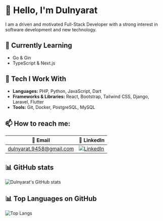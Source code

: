 # 👋 Hello, I'm Dulnyarat

I am a driven and motivated Full-Stack Developer with a strong interest in software development and new technology.


## 🌱 Currently Learning

- Go & Gin
- TypeScript & Next.js


## 🧰 Tech I Work With

- **Languages:** PHP, Python, JavaScript, Dart
- **Frameworks & Libraries:** React, Bootstrap, Tailwind CSS, Django, Laravel, Flutter
- **Tools:** Git, Docker, PostgreSQL, MySQL


## 📫 How to reach me: 

| 📧 Email                        | 🔗 LinkedIn                                                                 |
|--------------------------------|------------------------------------------------------------------------------|
| dulnyarat.9458@gmail.com       | [![LinkedIn](https://img.shields.io/badge/-LinkedIn-0077B5?style=flat&logo=linkedin&logoColor=white)](https://www.linkedin.com/in/dulnyarat-banphatathi) |

## 📊 GitHub stats
![Dulnyarat's GitHub stats](https://github-readme-stats.vercel.app/api?username=Dulnyarat9458&show_icons=true&hide_border=true&include_all_commits=true&theme=tokyonight&card_width=500)
## 📊 Top Languages on GitHub
![Top Langs](https://github-readme-stats.vercel.app/api/top-langs/?username=Dulnyarat9458&layout=compact&theme=tokyonight&card_width=500)
